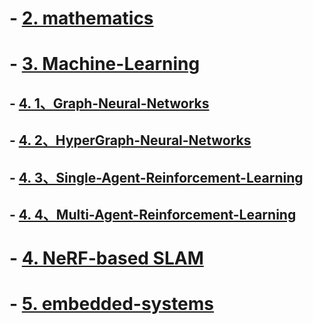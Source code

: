 <!-- # -  [1. philosophy](https://github.com/fczhang0606/philosophy) -->


# -  [2. mathematics](https://github.com/fczhang0606/mathematics)


# -  [3. Machine-Learning](https://github.com/fczhang0606/3.0-Machine-Learning)


## -  [4. 1、Graph-Neural-Networks](https://github.com/fczhang0606/Graph-Neural-Networks)
## -  [4. 2、HyperGraph-Neural-Networks](https://github.com/fczhang0606/3.2-HyperGraph-Neural-Networks)
## -  [4. 3、Single-Agent-Reinforcement-Learning](https://github.com/fczhang0606/Single-Agent-Reinforcement-Learning)
## -  [4. 4、Multi-Agent-Reinforcement-Learning](https://github.com/fczhang0606/Multi-Agent-Reinforcement-Learning)


# -  [4. NeRF-based SLAM](https://github.com/fczhang0606/embedded-systems)


# -  [5. embedded-systems](https://github.com/fczhang0606/embedded-systems)

